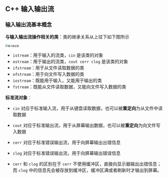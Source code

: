## C++ 输入输出流

### 输入输出流基本概念

**与输入输出流操作相关的类**：类的继承关系从上往下如下图所示

<img src="D:\01BasicLearning\TechnicalRoute\CppLearning\OOP_C++\part07\输入输出类.png" alt="输入输出类" style="zoom:50%;" />

* `istream`：用于输入的流类，`cin` 是该类的对象
* `ostream`：用于输出的流类，`cout cerr clog` 是该类的对象
* `ifstream`：用于从文件读取数据的类
* `ofstream`：用于向文件写入数据的类
* `iostream`：既能用于输入，又能用于输出的类
* `fstream`：既能从文件读取数据，又能向文件写入数据的类

**标准流对象**：

* `cin` 对应于标准输入流，用于从键盘读取数据，也可以被**重定向**为从文件中读取数据
* `cout` 对应于标准输出流，用于从屏幕输出数据，也可以被**重定向**为向文件写入数据
* `cerr` 对应于标准错误输出流，用于向屏幕输出出错信息

* `clog` 对应于标准错误输出流，用于向屏幕输出错误信息
* `cerr` 和 `clog` 的区别在于 `cerr` 不使用缓冲区，直接向显示器输出出错信息；而 `clog` 中的信息先会被存放到缓冲区，缓冲区满或者刷新时才输出到屏幕。